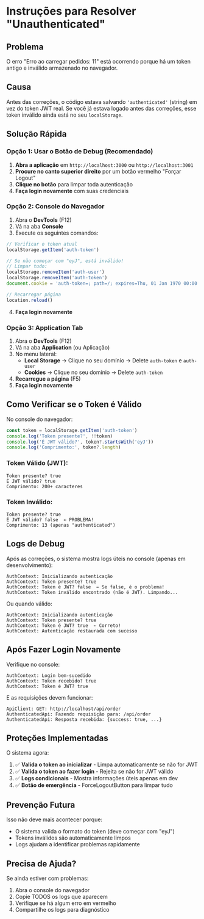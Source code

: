 # Instruções para Resolver "Unauthenticated"

## Problema

O erro "Erro ao carregar pedidos: 11" está ocorrendo porque há um token antigo e inválido armazenado no navegador.

## Causa

Antes das correções, o código estava salvando `'authenticated'` (string) em vez do token JWT real. Se você já estava logado antes das correções, esse token inválido ainda está no seu `localStorage`.

## Solução Rápida

### Opção 1: Usar o Botão de Debug (Recomendado)

1. **Abra a aplicação** em `http://localhost:3000` ou `http://localhost:3001`
2. **Procure no canto superior direito** por um botão vermelho "Forçar Logout"
3. **Clique no botão** para limpar toda autenticação
4. **Faça login novamente** com suas credenciais

### Opção 2: Console do Navegador

1. Abra o **DevTools** (F12)
2. Vá na aba **Console**
3. Execute os seguintes comandos:

```javascript
// Verificar o token atual
localStorage.getItem('auth-token')

// Se não começar com "eyJ", está inválido!
// Limpar tudo:
localStorage.removeItem('auth-user')
localStorage.removeItem('auth-token')
document.cookie = 'auth-token=; path=/; expires=Thu, 01 Jan 1970 00:00:00 GMT'

// Recarregar página
location.reload()
```

4. **Faça login novamente**

### Opção 3: Application Tab

1. Abra o **DevTools** (F12)
2. Vá na aba **Application** (ou Aplicação)
3. No menu lateral:
   - **Local Storage** → Clique no seu domínio → Delete `auth-token` e `auth-user`
   - **Cookies** → Clique no seu domínio → Delete `auth-token`
4. **Recarregue a página** (F5)
5. **Faça login novamente**

## Como Verificar se o Token é Válido

No console do navegador:

```javascript
const token = localStorage.getItem('auth-token')
console.log('Token presente?', !!token)
console.log('É JWT válido?', token?.startsWith('eyJ'))
console.log('Comprimento:', token?.length)
```

### Token Válido (JWT):
```
Token presente? true
É JWT válido? true
Comprimento: 200+ caracteres
```

### Token Inválido:
```
Token presente? true
É JWT válido? false  ← PROBLEMA!
Comprimento: 13 (apenas "authenticated")
```

## Logs de Debug

Após as correções, o sistema mostra logs úteis no console (apenas em desenvolvimento):

```
AuthContext: Inicializando autenticação
AuthContext: Token presente? true
AuthContext: Token é JWT? false  ← Se false, é o problema!
AuthContext: Token inválido encontrado (não é JWT). Limpando...
```

Ou quando válido:
```
AuthContext: Inicializando autenticação
AuthContext: Token presente? true
AuthContext: Token é JWT? true  ← Correto!
AuthContext: Autenticação restaurada com sucesso
```

## Após Fazer Login Novamente

Verifique no console:
```
AuthContext: Login bem-sucedido
AuthContext: Token recebido? true
AuthContext: Token é JWT? true
```

E as requisições devem funcionar:
```
ApiClient: GET: http://localhost/api/order
AuthenticatedApi: Fazendo requisição para: /api/order
AuthenticatedApi: Resposta recebida: {success: true, ...}
```

## Proteções Implementadas

O sistema agora:

1. ✅ **Valida o token ao inicializar** - Limpa automaticamente se não for JWT
2. ✅ **Valida o token ao fazer login** - Rejeita se não for JWT válido
3. ✅ **Logs condicionais** - Mostra informações úteis apenas em dev
4. ✅ **Botão de emergência** - ForceLogoutButton para limpar tudo

## Prevenção Futura

Isso não deve mais acontecer porque:
- O sistema valida o formato do token (deve começar com "eyJ")
- Tokens inválidos são automaticamente limpos
- Logs ajudam a identificar problemas rapidamente

## Precisa de Ajuda?

Se ainda estiver com problemas:

1. Abra o console do navegador
2. Copie TODOS os logs que aparecem
3. Verifique se há algum erro em vermelho
4. Compartilhe os logs para diagnóstico
